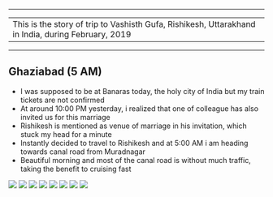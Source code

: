 
---

| |
| :--- |
| This is the story of trip to Vashisth Gufa, Rishikesh, Uttarakhand in India, during February, 2019 |

---

##  Ghaziabad (5 AM)
*	I was supposed to be at Banaras today, the holy city of India but my train tickets are not confirmed
*	At around 10:00 PM yesterday, i realized that one of colleague has also invited us for this marriage
*	Rishikesh is mentioned as venue of marriage in his invitation, which stuck my head for a minute
*	Instantly decided to travel to Rishikesh and at 5:00 AM i am heading towards canal road from Muradnagar
*	Beautiful morning and most of the canal road is without much traffic, taking the benefit to cruising fast  

![](https://github.com/inbravo/travel/raw/master/february-2019/images/IMG_20190209_152248.jpg)
![](https://github.com/inbravo/travel/raw/master/february-2019/images/IMG_20190209_152253.jpg)
![](https://github.com/inbravo/travel/raw/master/february-2019/images/IMG_20190209_152303.jpg)
![](https://github.com/inbravo/travel/raw/master/february-2019/images/IMG_20190209_154727.jpg)
![](https://github.com/inbravo/travel/raw/master/february-2019/images/IMG_20190209_154808.jpg)
![](https://github.com/inbravo/travel/raw/master/february-2019/images/IMG_20190209_163542.jpg)
![](https://github.com/inbravo/travel/raw/master/february-2019/images/IMG_20190209_181216.jpg)
![](https://github.com/inbravo/travel/raw/master/february-2019/images/IMG_20190209_185314.jpg)

